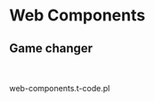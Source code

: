 # Web Components
## Game changer

<br/>
<br/>
<a href="https://github.com/tpluscode/webcomponents-workshop/"><i class="fa fa-github"></i></a>
web-components.t-code.pl
